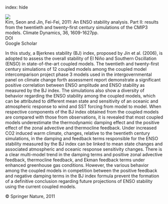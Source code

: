 index: hide

<div class="Citation">
    <div class="Citation-thumb CitationThumb-linked"  data-href="https://doi.org/10.1007/s00382-010-0872-5">
      <img src="https://static.claimspace.cloud/climate-study-static/refs/thumbs/9/Kim_and_Jin_2011b-thumb.png" />
    </div>

  <div class="Citation-body">
    <div class="Citation-text">Kim, Seon and Jin, Fei-Fei, 2011: An ENSO stability analysis. Part II: results from the twentieth and twenty-first century simulations of the CMIP3 models. <span class="Article-journal">Climate Dynamics, </span><span class="Article-volume">36, </span>1609-1627pp.</div>
    <div class="Citation-links">
      <div class="CitationLink" data-href="https://doi.org/10.1007/s00382-010-0872-5">
        <div class="CitationLink-icon CitationLink-Doi"></div>
        <div class="CitationLink-text">DOI</div>
      </div>
      <div class="CitationLink" data-href="https://scholar.google.com/scholar?q=10.1007/s00382-010-0872-5">
        <div class="CitationLink-icon CitationLink-Scholar"></div>
        <div class="CitationLink-text">Google Scholar</div>
      </div>
    </div>
  </div>
</div>

In this study, a Bjerknes stability (BJ) index, proposed by Jin et al. (2006), is adopted to assess the overall stability of El Niño and Southern Oscillation (ENSO) in state-of-the-art coupled models. The twentieth and twenty-first century simulations of 12 coupled models among the coupled model intercomparison project phase 3 models used in the intergovernmental panel on climate change forth assessment report demonstrate a significant positive correlation between ENSO amplitude and ENSO stability as measured by the BJ index. The simulations also show a diversity of behavior regarding the ENSO stability among the coupled models, which can be attributed to different mean state and sensitivity of an oceanic and atmospheric response to wind and SST forcing from model to model. When respective components of the BJ index obtained from the coupled models are compared with those from observations, it is revealed that most coupled models underestimate the thermodynamic damping effect and the positive effect of the zonal advective and thermocline feedback. Under increased CO2 induced warm climate, changes, relative to the twentieth century simulations, in the damping and feedback terms responsible for the ENSO stability measured by the BJ index can be linked to mean state changes and associated atmospheric and oceanic response sensitivity changes. There is a clear multi-model trend in the damping terms and positive zonal advective feedback, thermocline feedback, and Ekman feedback terms under enhanced greenhouse gas conditions. However, the various behavior among the coupled models in competition between the positive feedback and negative damping terms in the BJ index formula prevent the formation of a definitive conclusion regarding future projections of ENSO stability using the current coupled models.

<div class="Citation-copy">
&copy; Springer Nature, 2011
</div>
